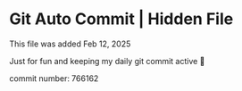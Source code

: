 # Git Auto Commit | Hidden File

This file was added Feb 12, 2025

Just for fun and keeping my daily git commit active 🤪

commit number: 766162
